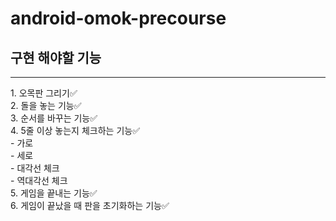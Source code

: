 # android-omok-precourse


## 구현 해야할 기능
<hr>
1. 오목판 그리기✅<br>
2. 돌을 놓는 기능✅<br>
3. 순서를 바꾸는 기능✅<br>
4. 5줄 이상 놓는지 체크하는 기능✅<br>
    - 가로<br>
    - 세로<br>
    - 대각선 체크<br>
    - 역대각선 체크<br>
5. 게임을 끝내는 기능✅<br>
6. 게임이 끝났을 때 판을 초기화하는 기능✅<br>